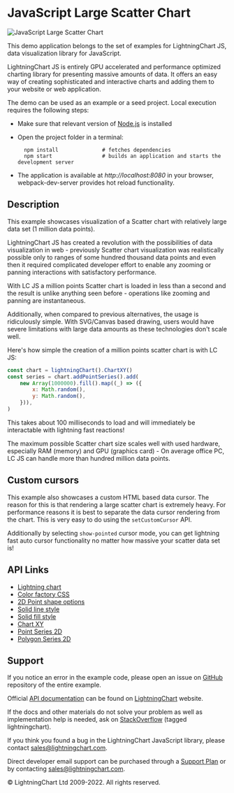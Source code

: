 # JavaScript Large Scatter Chart

![JavaScript Large Scatter Chart](largeScatterChartXY-darkGold.png)

This demo application belongs to the set of examples for LightningChart JS, data visualization library for JavaScript.

LightningChart JS is entirely GPU accelerated and performance optimized charting library for presenting massive amounts of data. It offers an easy way of creating sophisticated and interactive charts and adding them to your website or web application.

The demo can be used as an example or a seed project. Local execution requires the following steps:

-   Make sure that relevant version of [Node.js](https://nodejs.org/en/download/) is installed
-   Open the project folder in a terminal:

          npm install              # fetches dependencies
          npm start                # builds an application and starts the development server

-   The application is available at _http://localhost:8080_ in your browser, webpack-dev-server provides hot reload functionality.


## Description

This example showcases visualization of a Scatter chart with relatively large data set (1 million data points).

LightningChart JS has created a revolution with the possibilities of data visualization in web - previously Scatter chart visualization was realistically possible only to ranges of some hundred thousand data points and even then it required complicated developer effort to enable any zooming or panning interactions with satisfactory performance.

With LC JS a million points Scatter chart is loaded in less than a second and the result is unlike anything seen before - operations like zooming and panning are instantaneous.

Additionally, when compared to previous alternatives, the usage is ridiculously simple. With SVG/Canvas based drawing, users would have severe limitations with large data amounts as these technologies don't scale well.

Here's how simple the creation of a million points scatter chart is with LC JS:

```js
const chart = lightningChart().ChartXY()
const series = chart.addPointSeries().add(
    new Array(1000000).fill().map((_) => ({
        x: Math.random(),
        y: Math.random(),
    })),
)
```

This takes about 100 milliseconds to load and will immediately be interactable with lightning fast reactions!

The maximum possible Scatter chart size scales well with used hardware, especially RAM (memory) and GPU (graphics card) - On average office PC, LC JS can handle more than hundred million data points.

## Custom cursors

This example also showcases a custom HTML based data cursor.
The reason for this is that rendering a large scatter chart is extremely heavy.
For performance reasons it is best to separate the data cursor rendering from the chart.
This is very easy to do using the `setCustomCursor` API.

Additionally by selecting `show-pointed` cursor mode, you can get lightning fast auto cursor functionality no matter how massive your scatter data set is!


## API Links

* [Lightning chart]
* [Color factory CSS]
* [2D Point shape options]
* [Solid line style]
* [Solid fill style]
* [Chart XY]
* [Point Series 2D]
* [Polygon Series 2D]


## Support

If you notice an error in the example code, please open an issue on [GitHub][0] repository of the entire example.

Official [API documentation][1] can be found on [LightningChart][2] website.

If the docs and other materials do not solve your problem as well as implementation help is needed, ask on [StackOverflow][3] (tagged lightningchart).

If you think you found a bug in the LightningChart JavaScript library, please contact sales@lightningchart.com.

Direct developer email support can be purchased through a [Support Plan][4] or by contacting sales@lightningchart.com.

[0]: https://github.com/Arction/
[1]: https://lightningchart.com/lightningchart-js-api-documentation/
[2]: https://lightningchart.com
[3]: https://stackoverflow.com/questions/tagged/lightningchart
[4]: https://lightningchart.com/support-services/

© LightningChart Ltd 2009-2022. All rights reserved.


[Lightning chart]: https://lightningchart.com/js-charts/api-documentation/v7.1.0/functions/lightningChart-1.html
[Color factory CSS]: https://lightningchart.com/js-charts/api-documentation/v7.1.0/functions/ColorCSS.html
[2D Point shape options]: https://lightningchart.com/js-charts/api-documentation/v7.1.0/enums/PointShape.html
[Solid line style]: https://lightningchart.com/js-charts/api-documentation/v7.1.0/classes/SolidLine.html
[Solid fill style]: https://lightningchart.com/js-charts/api-documentation/v7.1.0/classes/SolidFill.html
[Chart XY]: https://lightningchart.com/js-charts/api-documentation/v7.1.0/classes/ChartXY.html
[Point Series 2D]: https://lightningchart.com/js-charts/api-documentation/v7.1.0/classes/PointSeries.html
[Polygon Series 2D]: https://lightningchart.com/js-charts/api-documentation/v7.1.0/classes/PolygonSeries.html

